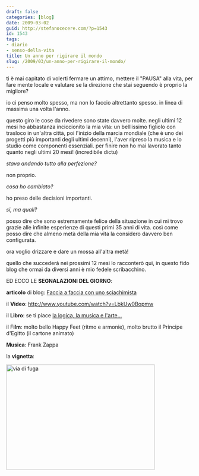 ```yaml
---
draft: false
categories: [blog]
date: 2009-03-02
guid: http://stefanocecere.com/?p=1543
id: 1543
tags:
- diario
- senso-della-vita
title: Un anno per rigirare il mondo
slug: /2009/03/un-anno-per-rigirare-il-mondo/
---
```


ti è mai capitato di volerti fermare un attimo, mettere il "PAUSA" alla vita, per fare mente locale e valutare se la direzione che stai seguendo è proprio la migliore?

io ci penso molto spesso, ma non lo faccio altrettanto spesso. in linea di massima una volta l'anno.

questo giro le cose da rivedere sono state davvero molte. negli ultimi 12 mesi ho abbastanza inciccionito la mia vita: un belllissimo figliolo con trasloco in un'altra città, poi l'inizio della marcia mondiale (che è uno dei progetti più importanti degli ultimi decenni), l'aver ripreso la musica e lo studio come componenti essenziali. per finire non ho mai lavorato tanto quanto negli ultimi 20 mesi! (incredibile dictu)

_stava andando tutto alla perfezione?_

non proprio.

_cosa ho cambiato?_

ho preso delle decisioni importanti.

_si, ma quali?_

posso dire che sono estremamente felice della situazione in cui mi trovo grazie alle infinite esperienze di questi primi 35 anni di vita. così come posso dire che almeno metà della mia vita la considero davvero ben configurata.

ora voglio drizzare e dare un mossa all'altra metà!

quello che succederà nei prossimi 12 mesi lo racconterò qui, in questo fido blog che ormai da diversi anni è mio fedele scribacchino.

ED ECCO LE **SEGNALAZIONI DEL GIORNO**:

**articolo** di blog: [Faccia a faccia con uno sciachimista](http://attivissimo.blogspot.com/2009/03/faccia-faccia-con-uno-sciachimista.html)

il **Video**: <http://www.youtube.com/watch?v=LbkUw0Bopmw>

il **Libro**: se ti piace [la logica, la musica e l'arte…](http://www.amazon.com/gp/product/0465026567/ref=s9_sdps_c1_s6_p14_t1?pf_rd_m=ATVPDKIKX0DER&pf_rd_s=center-1&pf_rd_r=0A7RG5C3NA1FWWP1XTEY&pf_rd_t=101&pf_rd_p=463383351&pf_rd_i=507846)

il F**ilm**: molto bello Happy Feet (ritmo e armonie), molto brutto il Principe d'Egitto (il cartone animato)

**Musica**: Frank Zappa

la **vignetta**:

<img class="alignnone size-medium wp-image-1545" title="via di fuga" src="http://stefanocecere.com/wp-content/uploads/sites/3/2009/03/random_funny_picture_13.jpg" alt="via di fuga" width="400" height="283" srcset="http://stefanocecere.com/wp-content/uploads/sites/3/2009/03/random_funny_picture_13.jpg 400w, http://stefanocecere.com/wp-content/uploads/sites/3/2009/03/random_funny_picture_13-300x212.jpg 300w" sizes="(max-width: 400px) 100vw, 400px" />